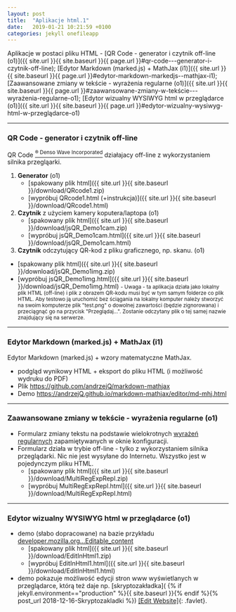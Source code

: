 ```yaml
---
layout: post
title:  "Aplikacje html.1"
date:   2019-01-21 10:21:59 +0100
categories: jekyll onefileapp
---
```

Aplikacje w postaci pliku HTML - [QR Code - generator i czytnik off-line (o1)]({{ site.url }}{{ site.baseurl }}{{ page.url }}#qr-code---generator-i-czytnik-off-line); [Edytor Markdown (marked.js) + MathJax (i1)]({{ site.url }}{{ site.baseurl }}{{ page.url }}#edytor-markdown-markedjs--mathjax-i1); [Zaawansowane zmiany w tekście - wyrażenia regularne (o1)]({{ site.url }}{{ site.baseurl }}{{ page.url }}#zaawansowane-zmiany-w-tekście---wyrażenia-regularne-o1); [Edytor wizualny WYSIWYG html w przeglądarce (o1)]({{ site.url }}{{ site.baseurl }}{{ page.url }}#edytor-wizualny-wysiwyg-html-w-przeglądarce-o1)


- - - - - - - - - - - - - - - - - - - - - - - - - - - - - - 

### QR Code - generator i czytnik off-line

QR Code [<sup>® Denso Wave Incorporated</sup>](http://www.denso-wave.com/qrcode/faqpatent-e.html) działajacy off-line z wykorzystaniem silnika przegląarki.

1. **Generator** (o1)
	- [spakowany plik html]({{ site.url }}{{ site.baseurl }}/download/QRcode1.zip)
	- [wypróbuj QRcode1.html (+instrukcja)]({{ site.url }}{{ site.baseurl }}/download/QRcode1.html)
2. **Czytnik** z użyciem kamery koputera/laptopa (o1)
	- [spakowany plik html]({{ site.url }}{{ site.baseurl }}/download/jsQR_Demo1cam.zip)
	- [wypróbuj jsQR_Demo1cam.html]({{ site.url }}{{ site.baseurl }}/download/jsQR_Demo1cam.html)
3. **Czytnik** odczytujący QR-kod z pliku graficznego, np. skanu. (o1)
- [spakowany plik html]({{ site.url }}{{ site.baseurl }}/download/jsQR_Demo1img.zip)
- [wypróbuj jsQR_Demo1img.html]({{ site.url }}{{ site.baseurl }}/download/jsQR_Demo1img.html) <small>- Uwaga - ta aplikacja działa jako lokalny plik HTML (off-line) i plik z obrazem QR-kodu musi być w tym samym folderze co plik HTML. Aby testowo ją uruchomić bez ściągania na lokalny komputer należy stworzyć na swoim komputerze plik "test.png" o dowolnej zawartości (będzie zignorowana) i przeciągnąć go na przycisk "Przeglądaj...". Zostanie odczytany plik o tej samej nazwie znajdujący się na serwerze.</small>

- - - - - - - - - - - - - - - - - - - - - - - - - - - - - - 

### Edytor Markdown (marked.js) + MathJax (i1)

Edytor Markdown (marked.js) + wzory matematyczne MathJax.

- podgląd wynikowy HTML + eksport do pliku HTML (i możliwość wydruku do PDF)
- Plik <https://github.com/andrzejQ/markdown-mathjax>
- Demo <https://andrzejQ.github.io/markdown-mathjax/editor/md-mhj.html>

- - - - - - - - - - - - - - - - - - - - - - - - - - - - - - 

### Zaawansowane zmiany w tekście - wyrażenia regularne (o1)

- Formularz zmiany tekstu na podstawie wielokrotnych [wyrażeń regularnych](https://developer.mozilla.org/pl/docs/Web/JavaScript/Referencje/Obiekty/RegExp) zapamiętywanych w oknie konfiguracji.
- Formularz działa w trybie off-line - tylko z wykorzystaniem silnika przeglądarki. Nic nie jest wysyłane do Internetu. Wszystko jest w pojedynczym pliku HTML.
	- [spakowany plik html]({{ site.url }}{{ site.baseurl }}/download/MultiRegExpRepl.zip)
	- [wypróbuj MultiRegExpRepl.html]({{ site.url }}{{ site.baseurl }}/download/MultiRegExpRepl.html)

- - - - - - - - - - - - - - - - - - - - - - - - - - - - - - 

### Edytor wizualny WYSIWYG html w przeglądarce (o1)

- demo  (słabo dopracowane) na bazie przykładu [developer.mozilla.org...Editable_content](https://developer.mozilla.org/pl/docs/Web/Guide/HTML/Editable_content#Example_A_simple_but_complete_rich_text_editor)
	- [spakowany plik html]({{ site.url }}{{ site.baseurl }}/download/EditInHtml1.zip)
	- [wypróbuj EditInHtml1.html]({{ site.url }}{{ site.baseurl }}/download/EditInHtml1.html)
- demo pokazuje możliwość edycji stron www wyświetlanych w przeglądarce, którą też daje np. 
[skryptozakładka]( {% if jekyll.environment=="production" %}{{ site.baseurl }}{% endif %}{% post_url 2018-12-16-Skryptozakladki %}) 
[\[Edit Website\]](javascript:document.body.contentEditable='true';document.designMode='on';void(0);){: .favlet}.

<style>.favlet{background-color:Lavender;font-weight:bold;padding:0 3px}</style>

